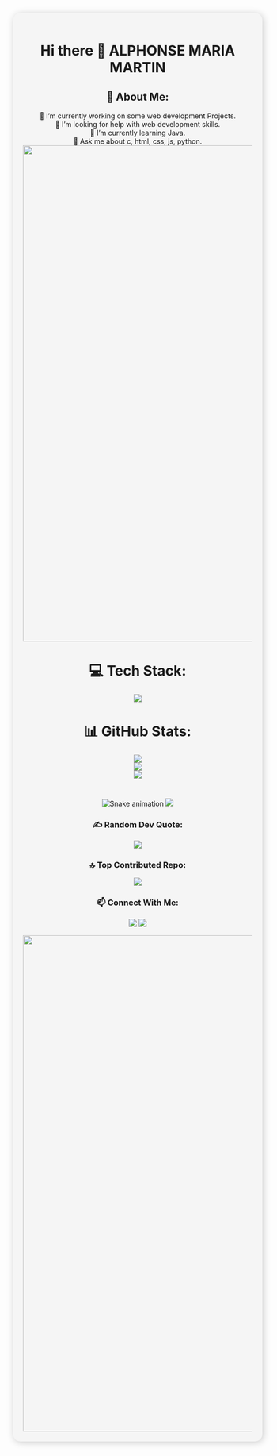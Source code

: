 <div align="center" style="padding: 20px; background-color: #f5f5f5; border-radius: 15px; box-shadow: 2px 2px 15px rgba(0,0,0,0.2);">
<h1 align= "centre"> Hi there 👋 ALPHONSE MARIA MARTIN</h1>

<h2 align= "centre"> 💫 About Me:</h2>
🔭 I’m currently working on some web development Projects.<br>🤝 I’m looking for help with web development skills.<br>🌱 I’m currently learning Java.<br>💬 Ask me about c, html, css, js, python.

<img src="https://64.media.tumblr.com/005e37a86478a9c92da7d4d3d7464b40/2bd29f0062317531-b1/s400x600/c7edc142895bc810339223dfddf2aa57ced0c32b.gif" width="1000"/>

# 💻 Tech Stack:
<a href="https://skillicons.dev">
    <img src="https://skillicons.dev/icons?i=python,html,css,js,c,mysql,git,github,vscode,java" />
  </a>

# 📊 GitHub Stats:
![](https://github-readme-stats.vercel.app/api?username=ALPHONSE-3-AI&theme=vue-dark&hide_border=false&include_all_commits=true&count_private=true)<br/>
![](https://github-readme-streak-stats.herokuapp.com/?user=ALPHONSE-3-AI&theme=vue-dark&hide_border=false)<br/>
![](https://github-readme-stats.vercel.app/api/top-langs/?username=ALPHONSE-3-AI&theme=vue-dark&hide_border=false&include_all_commits=true&count_private=true&layout=compact)

###

<br clear="both">

<img src="https://raw.githubusercontent.com/ALPHONSE-3-AI/ALPHONSE-3-AI/output/snake.svg" alt="Snake animation" />

<img src="https://github-readme-activity-graph.vercel.app/graph?username=ALPHONSE-3-AI&theme=react-dark&area=true&hide_border=true"/>

### ✍️ Random Dev Quote:
![](https://quotes-github-readme.vercel.app/api?type=horizontal&theme=radical)

### 🔝 Top Contributed Repo:
![](https://github-contributor-stats.vercel.app/api?username=ALPHONSE-3-AI&limit=5&theme=dark&combine_all_yearly_contributions=true)

### 📫 Connect With Me:
<a href="https://www.linkedin.com/in/alphonse-maria-martin-072587331/"><img src="https://img.shields.io/badge/LinkedIn-0077B5?style=for-the-badge&logo=linkedin&logoColor=white"></a>
<a href="mailto:alphonsemairamartin3@gmail.com"><img src="https://img.shields.io/badge/Gmail-D14836?style=for-the-badge&logo=gmail&logoColor=white"></a>

<img src="https://64.media.tumblr.com/005e37a86478a9c92da7d4d3d7464b40/2bd29f0062317531-b1/s400x600/c7edc142895bc810339223dfddf2aa57ced0c32b.gif" width="1000"/>

</div>

